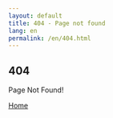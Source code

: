 ```yaml
---
layout: default
title: 404 - Page not found
lang: en
permalink: /en/404.html
---
```


<div class="container h-100">
  <div class="row h-100 justify-content-center align-items-center">
    <div class="col-md-12 my-5">
      <div class="error text-center">
        <!-- Error title -->
        <h2 class="error-code">404</h2>
        <p class="lead font-weight-bold">Page Not Found!</p>
        <a href="/" class="btn btn-primary mt-5">Home</a>
      </div> <!-- /error -->
    </div>
  </div>
</div> <!-- /container -->
